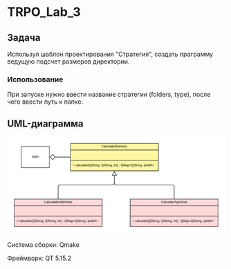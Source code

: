 # TRPO_Lab_3
## Задача
Используя шаблон проектирования "Стратегия", создать праграмму ведущую подсчет размеров директории.

### Использование
При запуске нужно ввести название стратегии (folders, type), после чего ввести путь к папке.


## UML-диаграмма
![Иллюстрация к проекту](https://github.com/Ran00dom/TRPO_Lab_3/raw//task_description/UML.png)

Система сборки: Qmake

Фреймворк: QT 5.15.2